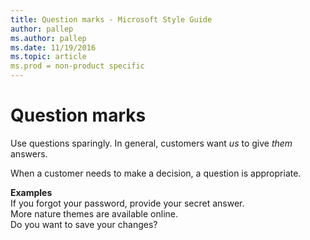 ```yaml
---
title: Question marks - Microsoft Style Guide
author: pallep
ms.author: pallep
ms.date: 11/19/2016
ms.topic: article
ms.prod = non-product specific
---
```


# Question marks

Use questions sparingly. In general, customers want *us* to give *them* answers. 

When a customer needs to make a decision, a question is appropriate.

**Examples**  
If you forgot your password, provide your secret answer.   
More nature themes are available online.  
Do you want to save your changes?
